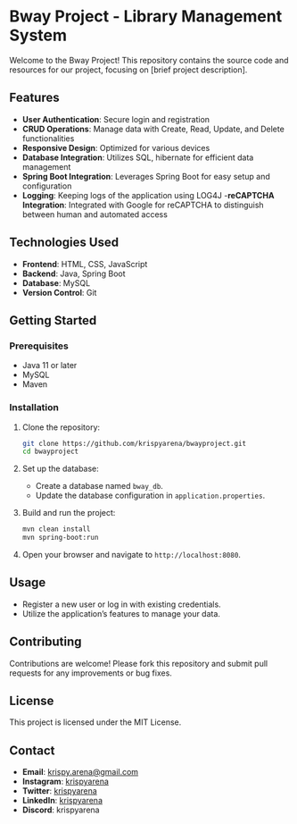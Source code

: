 # Bway Project - Library Management System

Welcome to the Bway Project! This repository contains the source code and resources for our project, focusing on [brief project description].

## Features

- **User Authentication**: Secure login and registration
- **CRUD Operations**: Manage data with Create, Read, Update, and Delete functionalities
- **Responsive Design**: Optimized for various devices
- **Database Integration**: Utilizes SQL, hibernate for efficient data management
- **Spring Boot Integration**: Leverages Spring Boot for easy setup and configuration
- **Logging**: Keeping logs of the application using LOG4J
-**reCAPTCHA Integration**: Integrated with Google for reCAPTCHA to distinguish between human and automated access

## Technologies Used

- **Frontend**: HTML, CSS, JavaScript
- **Backend**: Java, Spring Boot
- **Database**: MySQL
- **Version Control**: Git

## Getting Started

### Prerequisites

- Java 11 or later
- MySQL
- Maven

### Installation

1. Clone the repository:
   ```bash
   git clone https://github.com/krispyarena/bwayproject.git
   cd bwayproject
   ```

2. Set up the database:
   - Create a database named `bway_db`.
   - Update the database configuration in `application.properties`.

3. Build and run the project:
   ```bash
   mvn clean install
   mvn spring-boot:run
   ```

4. Open your browser and navigate to `http://localhost:8080`.

## Usage

- Register a new user or log in with existing credentials.
- Utilize the application’s features to manage your data.

## Contributing

Contributions are welcome! Please fork this repository and submit pull requests for any improvements or bug fixes.

## License

This project is licensed under the MIT License.

## Contact

- **Email**: krispy.arena@gmail.com
- **Instagram**: [krispyarena](https://www.instagram.com/krispyarena/)
- **Twitter**: [krispyarena](https://x.com/krispyarena)
- **LinkedIn**: [krispyarena](https://www.linkedin.com/in/krispyarena/)
- **Discord**: krispyarena
